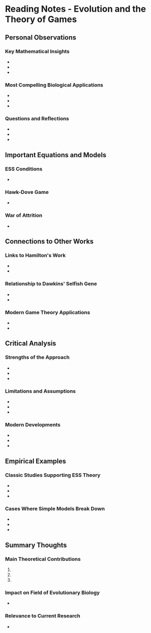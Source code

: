 # Reading Notes - Evolution and the Theory of Games

## Personal Observations

### Key Mathematical Insights
- 
- 
- 

### Most Compelling Biological Applications
- 
- 
- 

### Questions and Reflections
- 
- 
- 

## Important Equations and Models

### ESS Conditions
- 

### Hawk-Dove Game
- 

### War of Attrition
- 

## Connections to Other Works

### Links to Hamilton's Work
- 
- 

### Relationship to Dawkins' Selfish Gene
- 
- 

### Modern Game Theory Applications
- 
- 

## Critical Analysis

### Strengths of the Approach
- 
- 
- 

### Limitations and Assumptions
- 
- 
- 

### Modern Developments
- 
- 
- 

## Empirical Examples

### Classic Studies Supporting ESS Theory
- 
- 
- 

### Cases Where Simple Models Break Down
- 
- 
- 

## Summary Thoughts

### Main Theoretical Contributions
1. 
2. 
3. 

### Impact on Field of Evolutionary Biology
- 

### Relevance to Current Research
- 